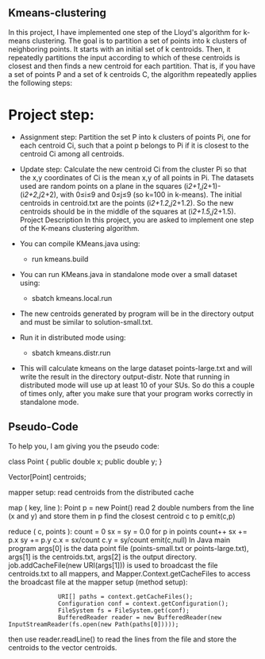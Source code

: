 ## Kmeans-clustering

In this project, I have implemented one step of the Lloyd's algorithm for k-means clustering. The goal is to partition a set of points
into k clusters of neighboring points. It starts with an initial set of k centroids. Then, it repeatedly partitions the input according to which of these centroids is closest and then finds a new centroid for each partition. That is, if you have a set of points P and a set of k centroids C, the algorithm repeatedly applies the following steps:

# Project step:
* Assignment step: Partition the set P into k clusters of points Pi, one for each centroid Ci, such that a point p belongs to Pi if it is closest to the centroid Ci among all centroids.
* Update step: Calculate the new centroid Ci from the cluster Pi so that the x,y coordinates of Ci is the mean x,y of all points in Pi.
The datasets used are random points on a plane in the squares (i*2+1,j*2+1)-(i*2+2,j*2+2), with 0≤i≤9 and 0≤j≤9 (so k=100 in k-means). The initial centroids in centroid.txt are the points (i*2+1.2,j*2+1.2). So the new centroids should be in the middle of the squares at (i*2+1.5,j*2+1.5).
Project Description
In this project, you are asked to implement one step of the K-means clustering algorithm.

* You can compile KMeans.java using:

  * run kmeans.build

* You can run KMeans.java in standalone mode over a small dataset using:
  * sbatch kmeans.local.run

* The new centroids generated by program will be in the directory output and must be similar to solution-small.txt.

* Run it in distributed mode using:
  * sbatch kmeans.distr.run

* This will calculate kmeans on the large dataset points-large.txt and will write the result in the directory output-distr. Note that running in distributed mode will use up at least 10 of your SUs. So do this a couple of times only, after you make sure that your program works correctly in standalone mode.


## Pseudo-Code

To help you, I am giving you the pseudo code:

class Point {
    public double x;
    public double y;
}

Vector[Point] centroids;

mapper setup:
  read centroids from the distributed cache

map ( key, line ):
  Point p = new Point()
  read 2 double numbers from the line (x and y) and store them in p
  find the closest centroid c to p
  emit(c,p)

reduce ( c, points ):
  count = 0
  sx = sy = 0.0
  for p in points
      count++
      sx += p.x
      sy += p.y
  c.x = sx/count
  c.y = sy/count
  emit(c,null)
In Java main program args[0] is the data point file (points-small.txt or points-large.txt), args[1] is the centroids.txt, args[2] is the output directory. job.addCacheFile(new URI(args[1])) is used to broadcast the file centroids.txt to all mappers, and Mapper.Context.getCacheFiles to access the broadcast file at the mapper setup (method setup):
                
                  URI[] paths = context.getCacheFiles();
                  Configuration conf = context.getConfiguration();
                  FileSystem fs = FileSystem.get(conf); 
                  BufferedReader reader = new BufferedReader(new InputStreamReader(fs.open(new Path(paths[0]))));

then use reader.readLine() to read the lines from the file and store the centroids to the vector centroids.
